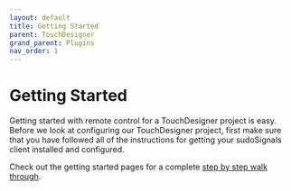 ```yaml
---
layout: default
title: Getting Started
parent: TouchDesigner
grand_parent: Plugins
nav_order: 1
---
```


# Getting Started

Getting started with remote control for a TouchDesigner project is easy. Before we look at configuring our TouchDesigner project, first make sure that you have followed all of the instructions for getting your sudoSignals client installed and configured.

Check out the getting started pages for a complete [step by step walk through](https://docs.sudosignals.com/002_plugins/touchDesigner/002_tdRemoteControl.html).
